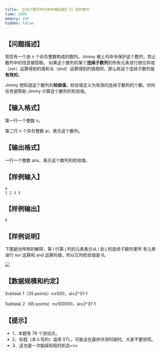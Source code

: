 ```yaml
---
title: 【2017南京师大附中模拟题】T2 保护数列
time: 2000
memory: 256
hidden: false
---
```


## 【问题描述】

现在有一个由 n 个非负整数构成的数列。Jimmy 被上司命令保护这个数列，防止数列中的信息被窃取。
如果这个数列的某个**连续子数列**的所有元素进行按位异或（xor）运算得到的值和与（and）运算得到的值相同，那么称这个连续子数列是**有效的**。

Jimmy 想知道这个数列的**检验值**，检验值定义为有效的连续子数列的个数。你的任务是帮助 Jimmy 计算这个数列的检验值。

## 【输入格式】

第一行一个整数 n。

第二行 n 个非负整数 ai，表示这个数列。

## 【输出格式】

一行一个整数 ans，表示这个数列的检验值。

## 【样例输入】

```
4
1 2 3 3
```

## 【样例输出】

```
6
```

## 【样例说明】

下图是对样例的解释，第 i 行第 j 列的元素表示从 i 到 j 的连续子数列里所
有元素进行 xor 运算和 and 运算的值，所以它的检验值是  6。

![](http://ww1.sinaimg.cn/large/618359cbgy1fkqzoy3xeqj20d4062mxf.jpg)

## 【数据规模和约定】

Subtask 1（35 points）n≤500，ai≤2^31-1

Subtask 2（65 points）n≤100000，ai≤2^31-1

## 【提示】

 - 1、本题有 78 个测试点。
 - 2、标程（本人写的）滥用 STL，可能会在最终评测时超时。大家不要惊慌。
 - 3、这也是一次能踩标程的机会=v=
